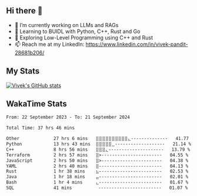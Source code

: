 ## Hi there 👋

- 🔭 I’m currently working on LLMs and RAGs
- 🌱 Learning to BUIDL with Python, C++, Rust and Go 
- 🤔 Exploring Low-Level Programming using C++ and Rust 
- 📫 Reach me at my LinkedIn: https://www.linkedin.com/in/vivek-pandit-28681b206/

## My Stats
[![Vivek's GitHub stats](https://github-readme-stats.vercel.app/api?username=ipanditi&show_icons=true&theme=dark)](https://ipanditi.github.io/)

## WakaTime Stats
<!--START_SECTION:waka-->

```txt
From: 22 September 2023 - To: 21 September 2024

Total Time: 37 hrs 46 mins

Other             27 hrs 6 mins   ⣿⣿⣿⣿⣿⣿⣿⣿⣿⣿⣄--------------   41.77 %
Python            13 hrs 43 mins  ⣿⣿⣿⣿⣿⣀-------------------   21.14 %
C++               8 hrs 56 mins   ⣿⣿⣿⣄---------------------   13.79 %
Terraform         2 hrs 57 mins   ⣿>-----------------------   04.55 %
JavaScript        2 hrs 50 mins   ⣿>-----------------------   04.38 %
YAML              2 hrs 40 mins   ⣿------------------------   04.13 %
Rust              1 hr 38 mins    ⣦------------------------   02.53 %
Java              1 hr 18 mins    ⣤------------------------   02.01 %
Bash              1 hr 4 mins     ⣄------------------------   01.67 %
SQL               41 mins          ------------------------   01.07 %
```

<!--END_SECTION:waka-->


